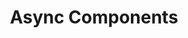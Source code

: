 ---
title: Async Components
description: Welcome to Vue JS, a framework that helps you build better user interfaces.
---